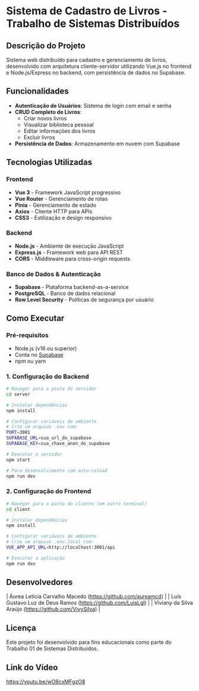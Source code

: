 # Sistema de Cadastro de Livros - Trabalho de Sistemas Distribuídos

## Descrição do Projeto

Sistema web distribuído para cadastro e gerenciamento de livros, desenvolvido com arquitetura cliente-servidor utilizando Vue.js no frontend e Node.js/Express no backend, com persistência de dados no Supabase.

## Funcionalidades

- **Autenticação de Usuários**: Sistema de login com email e senha
- **CRUD Completo de Livros**:
  - Criar novos livros
  - Visualizar biblioteca pessoal
  - Editar informações dos livros
  - Excluir livros
- **Persistência de Dados**: Armazenamento em nuvem com Supabase

## Tecnologias Utilizadas

### Frontend
- **Vue 3** - Framework JavaScript progressivo
- **Vue Router** - Gerenciamento de rotas
- **Pinia** - Gerenciamento de estado
- **Axios** - Cliente HTTP para APIs
- **CSS3** - Estilização e design responsivo

### Backend
- **Node.js** - Ambiente de execução JavaScript
- **Express.js** - Framework web para API REST
- **CORS** - Middleware para cross-origin requests

### Banco de Dados & Autenticação
- **Supabase** - Plataforma backend-as-a-service
- **PostgreSQL** - Banco de dados relacional
- **Row Level Security** - Políticas de segurança por usuário


## Como Executar

### Pré-requisitos
- Node.js (v16 ou superior)
- Conta no [Supabase](https://supabase.com)
- npm ou yarn

### 1. Configuração do Backend

```bash
# Navegar para a pasta do servidor
cd server

# Instalar dependências
npm install

# Configurar variáveis de ambiente
# Crie um arquivo .env com:
PORT=3001
SUPABASE_URL=sua_url_do_supabase
SUPABASE_KEY=sua_chave_anon_do_supabase

# Executar o servidor
npm start

# Para desenvolvimento com auto-reload
npm run dev
```

### 2. Configuração do Frontend

```bash
# Navegar para a pasta do cliente (em outro terminal)
cd client

# Instalar dependências
npm install

# Configurar variáveis de ambiente
# Crie um arquivo .env.local com:
VUE_APP_API_URL=http://localhost:3001/api

# Executar a aplicação
npm run dev
```

## Desenvolvedores

| Áurea Letícia Carvalho Macedo (https://github.com/aureamcd) |
| Luís Gustavo Luz de Deus Ramos (https://github.com/LuisLgl) |
| Viviany da Silva Araújo (https://github.com/VivySilva) |


## Licença
Este projeto foi desenvolvido para fins educacionais como parte do Trabalho 01 de Sistemas Distribuídos.

## Link do Vídeo
https://youtu.be/wO8cxMFgzO8
